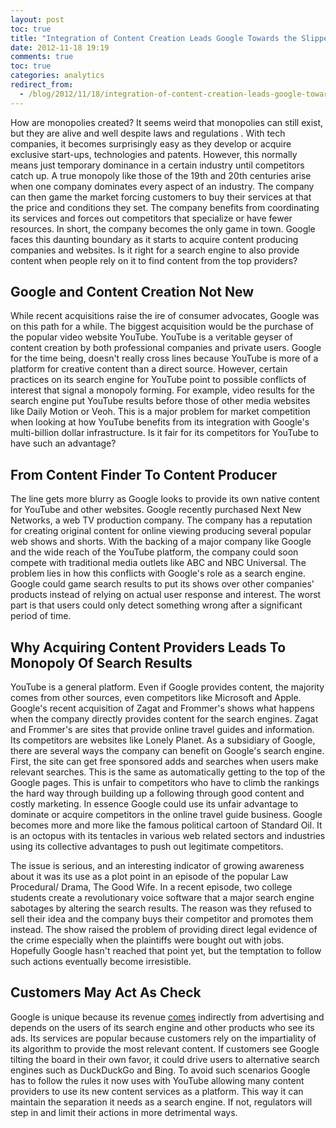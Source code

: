 ```yaml
---
layout: post
toc: true
title: "Integration of Content Creation Leads Google Towards the Slippery Slope of Monopolies"
date: 2012-11-18 19:19
comments: true
toc: true
categories: analytics
redirect_from:
  - /blog/2012/11/18/integration-of-content-creation-leads-google-towards-the-slippery-slope-of-monopolies/
---
```


How are monopolies created? It seems weird that monopolies can still exist, but they are alive and well despite laws and regulations . With tech companies, it becomes surprisingly easy as they develop or acquire exclusive start-ups, technologies and patents. However, this normally means just temporary dominance in a certain industry until competitors catch up. A true monopoly like those of the 19th and 20th centuries arise when one company dominates every aspect of an industry. The company can then game the market forcing customers to buy their services at that the price and conditions they set. The company benefits from coordinating its services and forces out competitors that specialize or have fewer resources. In short, the company becomes the only game in town. Google faces this daunting boundary as it starts to acquire content producing companies and websites. Is it right for a search engine to also provide content when people rely on it to find content from the top providers?

## Google and Content Creation Not New

While recent acquisitions raise the ire of consumer advocates, Google was on this path for a while. The biggest acquisition would be the purchase of the popular video website YouTube. YouTube is a veritable geyser of content creation by both professional companies and private users. Google for the time being, doesn't really cross lines because YouTube is more of a platform for creative content than a direct source. However, certain practices on its search engine for YouTube point to possible conflicts of interest that signal a monopoly forming. For example, video results for the search engine put YouTube results before those of other media websites like Daily Motion or Veoh. This is a major problem for market competition when looking at how YouTube benefits from its integration with Google's multi-billion dollar infrastructure. Is it fair for its competitors for YouTube to have such an advantage?

## From Content Finder To Content Producer

The line gets more blurry as Google looks to provide its own native content for YouTube and other websites. Google recently purchased Next New Networks, a web TV production company. The company has a reputation for creating original content for online viewing producing several popular web shows and shorts. With the backing of a major company like Google and the wide reach of the YouTube platform, the company could soon compete with traditional media outlets like ABC and NBC Universal. The problem lies in how this conflicts with Google's role as a search engine. Google could game search results to put its shows over other companies' products instead of relying on actual user response and interest. The worst part is that users could only detect something wrong after a significant period of time.

## Why Acquiring Content Providers Leads To Monopoly Of Search Results

YouTube is a general platform. Even if Google provides content, the majority comes from other sources, even competitors like Microsoft and Apple. Google's recent acquisition of Zagat and Frommer's shows what happens when the company directly provides content for the search engines. Zagat and Frommer's are sites that provide online travel guides and information. Its competitors are websites like Lonely Planet. As a subsidiary of Google, there are several ways the company can benefit on Google's search engine. First, the site can get free sponsored adds and searches when users make relevant searches. This is the same as automatically getting to the top of the Google pages. This is unfair to competitors who have to climb the rankings the hard way through building up a following through good content and costly marketing. In essence Google could use its unfair advantage to dominate or acquire competitors in the online travel guide business. Google becomes more and more like the famous political cartoon of Standard Oil. It is an octopus with its tentacles in various web related sectors and industries using its collective advantages to push out legitimate competitors.

The issue is serious, and an interesting indicator of growing awareness about it was its use as a plot point in an episode of the popular Law Procedural/ Drama, The Good Wife. In a recent episode, two college students create a revolutionary voice software that a major search engine sabotages by altering the search results. The reason was they refused to sell their idea and the company buys their competitor and promotes them instead. The show raised the problem of providing direct legal evidence of the crime especially when the plaintiffs were bought out with jobs. Hopefully Google hasn't reached that point yet, but the temptation to follow such actions eventually become irresistible.

## Customers May Act As Check

Google is unique because its revenue [comes](http://venturebeat.com/2012/01/29/google-advertising/) indirectly from advertising and depends on the users of its search engine and other products who see its ads. Its services are popular because customers rely on the impartiality of its algorithm to provide the most relevant content. If customers see Google tilting the board in their own favor, it could drive users to alternative search engines such as DuckDuckGo  and Bing. To avoid such scenarios Google has to follow the rules it now uses with YouTube allowing many content providers to use its new content services as a platform. This way it can maintain the separation it needs as a search engine. If not, regulators will step in and limit their actions in more detrimental ways.
